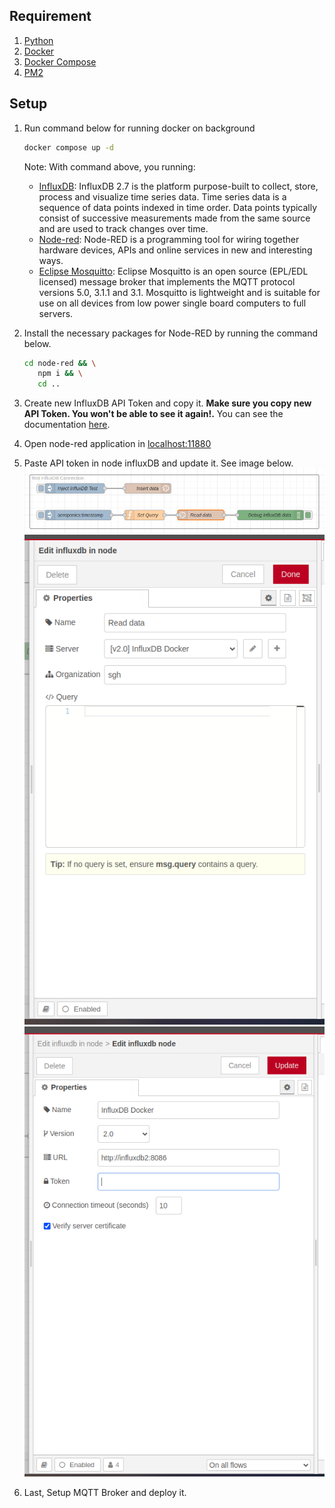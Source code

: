 ## Requirement

1. [Python](https://www.python.org/downloads/)
2. [Docker](https://docs.docker.com/get-started/get-docker/)
3. [Docker Compose](https://docs.docker.com/compose/)
4. [PM2](https://pm2.keymetrics.io/)

## Setup

1. Run command below for running docker on background

   ```bash
   docker compose up -d
   ```

   Note:
   With command above, you running:

   - [InfluxDB](https://docs.influxdata.com/influxdb/v2/get-started/): InfluxDB 2.7 is the platform purpose-built to collect, store, process and visualize time series data. Time series data is a sequence of data points indexed in time order. Data points typically consist of successive measurements made from the same source and are used to track changes over time.
   - [Node-red](https://nodered.org/docs/getting-started/): Node-RED is a programming tool for wiring together hardware devices, APIs and online services in new and interesting ways.
   - [Eclipse Mosquitto](https://mosquitto.org/): Eclipse Mosquitto is an open source (EPL/EDL licensed) message broker that implements the MQTT protocol versions 5.0, 3.1.1 and 3.1. Mosquitto is lightweight and is suitable for use on all devices from low power single board computers to full servers.

2. Install the necessary packages for Node-RED by running the command below.

   ```bash
   cd node-red && \
      npm i && \
      cd ..
   ```

3. Create new InfluxDB API Token and copy it. **Make sure you copy new API Token. You won't be able to see it again!.** You can see the documentation [here](https://docs.influxdata.com/influxdb/v2/admin/tokens/).

4. Open node-red application in [localhost:11880](http://localhost:11880)

5. Paste API token in node influxDB and update it. See image below.
   ![Gambar 1. Group Test InfluxDB](./assets/influxdb-1.png)
   ![Gambar 2. influxdb in node](./assets/influxdb-2.png)
   ![Gambar 3. influxdb node](./assets/influxdb-3.png)

6. Last, Setup MQTT Broker and deploy it.
